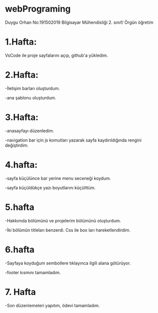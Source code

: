 # webPrograming
Duygu Orhan
No:191502019
Bilgisayar Mühendisliği 2. sınıf/ Örgün öğretim

# 1.Hafta:
VsCode ile proje sayfalarını açıp, github'a yükledim.

# 2.Hafta:
-İletişim barları oluşturdum.

-ana şablonu oluşturdum.

# 3.Hafta:
-anasayfayı düzenledim.

-navigation bar için js komutları yazarak sayfa kaydırıldığında rengini değiştirdim.

# 4.hafta:
-sayfa küçülünce bar yerine menu seceneği koydum.

-sayfa küçüldükçe yazı boyutlarını küçülttüm.

# 5.hafta
-Hakkımda bölümünü ve projelerim bölümünü oluşturdum. 

-İki bölümün titleları benzerdi. Css ile box ları hareketlendirdim.

# 6.hafta
-Sayfaya koyduğum sembollere tıklayınca ilgili alana götürüyor. 

-footer kısmını tamamladım.

# 7. Hafta 
-Son düzenlemeleri yapıtım, ödevi tamamladım.

